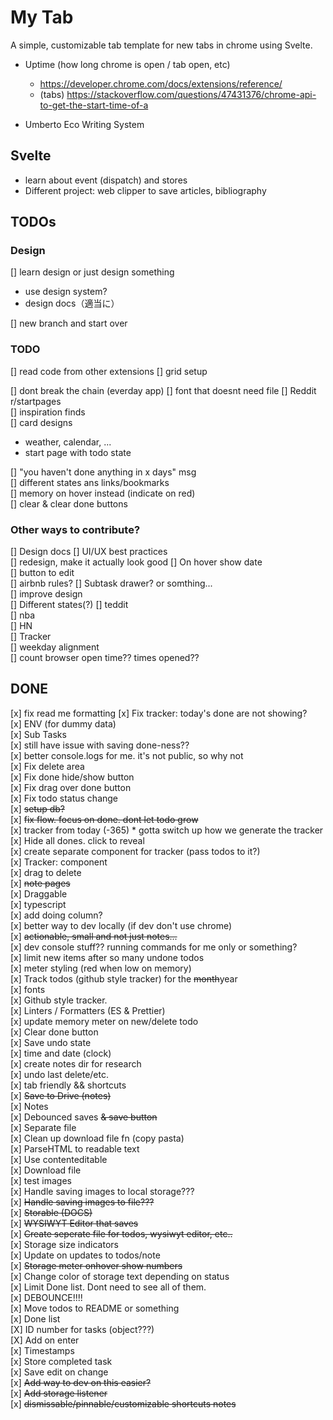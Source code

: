 # My Tab

A simple, customizable tab template for new tabs in chrome using Svelte.

- Uptime (how long chrome is open / tab open, etc)

  - https://developer.chrome.com/docs/extensions/reference/
  - (tabs) https://stackoverflow.com/questions/47431376/chrome-api-to-get-the-start-time-of-a

- Umberto Eco Writing System

## Svelte

- learn about event (dispatch) and stores
- Different project: web clipper to save articles, bibliography

## TODOs

### Design

[] learn design or just design something

- use design system?
- design docs（適当に）

[] new branch and start over

### TODO

[] read code from other extensions
[] grid setup

[] dont break the chain (everday app)
[] font that doesnt need file
[] Reddit r/startpages  
 [] inspiration finds  
 [] card designs

- weather, calendar, ...
- start page with todo state

[] "you haven't done anything in x days" msg  
[] different states ans links/bookmarks  
[] memory on hover instead (indicate on red)  
[] clear & clear done buttons

### Other ways to contribute?

[] Design docs
[] UI/UX best practices  
[] redesign, make it actually look good
[] On hover show date  
[] button to edit  
[] airbnb rules?
[] Subtask drawer? or somthing...  
 [] improve design  
[] Different states(?)
[] teddit  
 [] nba  
 [] HN  
[] Tracker  
 [] weekday alignment  
[] count browser open time?? times opened??

## DONE

[x] fix read me formatting
[x] Fix tracker: today's done are not showing?  
[x] ENV (for dummy data)  
[x] Sub Tasks  
[x] still have issue with saving done-ness??  
[x] better console.logs for me. it's not public, so why not  
[x] Fix delete area  
[x] Fix done hide/show button  
[x] Fix drag over done button  
[x] Fix todo status change  
[x] ~~setup db?~~  
[x] ~~fix flow. focus on done. dont let todo grow~~  
[x] tracker from today (-365) \* gotta switch up how we generate the tracker  
[x] Hide all dones. click to reveal  
[x] create separate component for tracker (pass todos to it?)  
[x] Tracker: component  
[x] drag to delete  
[x] ~~note pages~~  
[x] Draggable  
[x] typescript  
[x] add doing column?  
[x] better way to dev locally (if dev don't use chrome)  
[x] ~~actionable, small and not just notes...~~  
[x] dev console stuff?? running commands for me only or something?  
[x] limit new items after so many undone todos  
[x] meter styling (red when low on memory)  
[x] Track todos (github style tracker) for the ~~month~~year  
[x] fonts  
[x] Github style tracker.  
[x] Linters / Formatters (ES & Prettier)  
[x] update memory meter on new/delete todo  
[x] Clear done button  
[x] Save undo state  
[x] time and date (clock)  
[x] create notes dir for research  
[x] undo last delete/etc.  
[x] tab friendly && shortcuts  
[x] ~~Save to Drive (notes)~~  
[x] Notes  
 [x] Debounced saves ~~& save button~~  
 [x] Separate file  
 [x] Clean up download file fn (copy pasta)  
 [x] ParseHTML to readable text  
 [x] Use contenteditable  
 [x] Download file  
 [x] test images  
 [x] Handle saving images to local storage???  
 [x] ~~Handle saving images to file???~~  
 [x] ~~Storable (DOCS)~~  
 [x] ~~WYSIWYT Editor that saves~~  
 [x] ~~Create seperate file for todos, wysiwyt editor, etc..~~  
[x] Storage size indicators  
[x] Update on updates to todos/note  
[x] ~~Storage meter onhover show numbers~~  
[x] Change color of storage text depending on status  
[x] Limit Done list. Dont need to see all of them.  
[x] DEBOUNCE!!!!  
[x] Move todos to README or something  
[x] Done list  
[X] ID number for tasks (object???)  
[X] Add on enter  
[x] Timestamps  
[x] Store completed task  
[x] Save edit on change  
[x] ~~Add way to dev on this easier?~~  
[x] ~~Add storage listener~~  
[x] ~~dismissable/pinnable/customizable shortcuts notes~~
